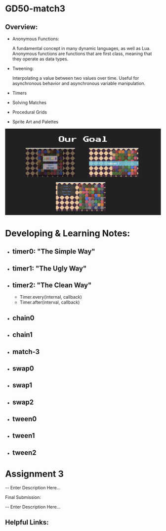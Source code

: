 # GD50-match3

## Overview:

-   Anonymous Functions:

    A fundamental concept in many dynamic languages, as well as Lua. Anonymous functions are functions that are first class, meaning that they operate as data types.

-   Tweening:

    Interpolating a value between two values over time. Useful for asynchronous behavior and asynchronous variable manipulation.

-   Timers

-   Solving Matches


-   Procedural Grids


-   Sprite Art and Palettes

<img src="img/goal.png" width="700">


# Developing & Learning Notes:

-   ## timer0: "The Simple Way"
-   ## timer1: "The Ugly Way"
-   ## timer2: "The Clean Way"

    -   Timer.every(internal, callback)
    -   Timer.after(interval, callback)

-   ## chain0
-   ## chain1
-   ## match-3
-   ## swap0
-   ## swap1
-   ## swap2
-   ## tween0
-   ## tween1
-   ## tween2

# Assignment 3

\-- Enter Description Here...

Final Submission:

\-- Enter Description Here...

## Helpful Links:
